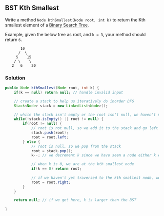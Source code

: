 ## BST Kth Smallest

Write a method `Node kthSmallest(Node root, int k)` to return the Kth smallest element of a [Binary Search Tree](https://en.wikipedia.org/wiki/Binary_search_tree).

Example, given the below tree as root, and `k = 3`, your method should return `6`.
```
       10
      /  \
     5    15
    / \    \
   2   6    20
```

### Solution

```java
public Node kthSmallest(Node root, int k) {
    if(k == null) return null; // handle invalid input

    // create a stack to help us iteratively do inorder DFS
    Stack<Node> stack = new LinkedList<Node>();

    // while the stack isn't empty or the root isn't null, we haven't visited all the nodes
    while(!stack.isEmpty() || root != null) {
        if(root != null) {
            // root is not null, so we add it to the stack and go left
            stack.push(root);
            root = root.left;
        } else {
            // root is null, so we pop from the stack
            root = stack.pop();
            k--; // we decrement k since we have seen a node either k or smaller than k

            // when k is 0, we are at the kth smallest node
            if(k == 0) return root;
           
            // if we haven't yet traversed to the kth smallest node, we should traverse the right subtree if there is one
            root = root.right;
        }
    }

    return null; // if we get here, k is larger than the BST
    
}
```